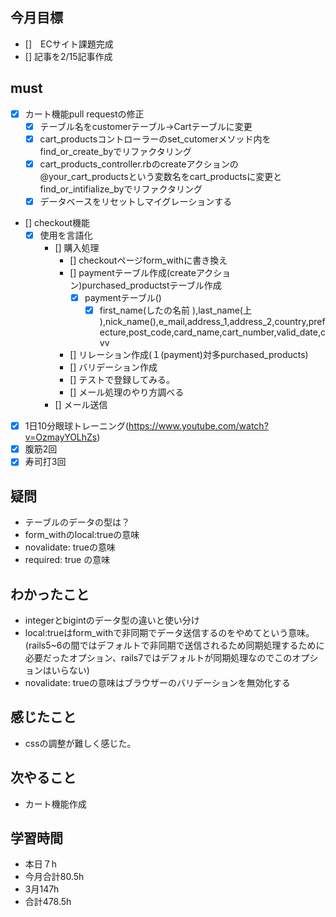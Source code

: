 
## 今月目標
- []　ECサイト課題完成
- [] 記事を2/15記事作成


## must
- [x] カート機能pull requestの修正
  - [x] テーブル名をcustomerテーブル→Cartテーブルに変更
  - [x] cart_productsコントローラーのset_cutomerメソッド内をfind_or_create_byでリファクタリング
  - [x] cart_products_controller.rbのcreateアクションの@your_cart_productsという変数名をcart_productsに変更とfind_or_intifialize_byでリファクタリング
  - [x] データベースをリセットしマイグレーションする
- [] checkout機能
  - [x] 使用を言語化
    - [] 購入処理
      - [] checkoutページform_withに書き換え
      - [] paymentテーブル作成(createアクション)purchased_productstテーブル作成
        - [x] paymentテーブル()
          - [x] first_name(したの名前 ),last_name(上 ),nick_name(),e_mail,address_1,address_2,country,prefecture,post_code,card_name,cart_number,valid_date,cvv
      - [] リレーション作成(１(payment)対多purchased_products)
      - [] バリデーション作成
      - [] テストで登録してみる。
      - [] メール処理のやり方調べる
    - [] メール送信
- [x] 1日10分眼球トレーニング(https://www.youtube.com/watch?v=OzmayYOLhZs)
- [x] 腹筋2回
- [x] 寿司打3回

## 疑問
- テーブルのデータの型は？
- form_withのlocal:trueの意味
- novalidate: trueの意味
-  required: true の意味


## わかったこと
- integerとbigintのデータ型の違いと使い分け
- local:trueはform_withで非同期でデータ送信するのをやめてという意味。(rails5~6の間ではデフォルトで非同期で送信されるため同期処理するために必要だったオプション、rails7ではデフォルトが同期処理なのでこのオプションはいらない)
-  novalidate: trueの意味はブラウザーのバリデーションを無効化する


  
## 感じたこと
- cssの調整が難しく感じた。
  
## 次やること
  - カート機能作成

## 学習時間
  - 本日７h
  - 今月合計80.5h
  - 3月147h
  - 合計478.5h
